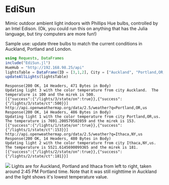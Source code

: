 # EdiSun
Mimic outdoor ambient light indoors with Phillips Hue bulbs, controlled by an Intel Edison.  (Ok, you could run this on anything that has the Julia language, but tiny computers are more fun!)

Sample use: update three bulbs to match the current conditions in Auckland, Portland and London. 

``` julia
using Requests, DataFrames
include("EdiSun.jl")
HueHub = "http://192.168.98.25/api"
lightsTable = DataFrame(ID = [3,1,2], City = ["Auckland", "Portland,OR,us" , "London,uk"], Name= ["Aukland","Portland", "London"])
updateAllLights(lightsTable)
```

```
Response(200 OK, 14 Headers, 471 Bytes in Body)
Updating light 3 with the color temperature from city Auckland.  The temperature is 100 and the mirek is 500.
[{"success":{"/lights/3/state/on":true}},{"success":{"/lights/3/state/ct":500}}]
http://api.openweathermap.org/data/2.5/weather?q=Portland,OR,us
Response(200 OK, 14 Headers, 486 Bytes in Body)
Updating light 1 with the color temperature from city Portland,OR,us.  The temperature is 7691.200579502059 and the mirek is 153.
[{"success":{"/lights/1/state/on":true}},{"success":{"/lights/1/state/ct":153}}]
http://api.openweathermap.org/data/2.5/weather?q=Ithaca,NY,us
Response(200 OK, 14 Headers, 480 Bytes in Body)
Updating light 2 with the color temperature from city Ithaca,NY,us.  The temperature is 5521.6145690099365 and the mirek is 181.
[{"success":{"/lights/2/state/on":true}},{"success":{"/lights/2/state/ct":181}}]
```

<img src="http://gotfork.net/archive%20for%20web/three-cities.jpg">
Lights are for Auckland, Portland and Ithaca from left to right, taken around 2:45 PM Portland time.  Note that it was still nighttime in Auckland and the light shows it's lowest temperature value.  
